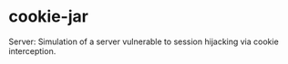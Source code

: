 # cookie-jar
Server: Simulation of a server vulnerable to session hijacking via cookie interception. 

